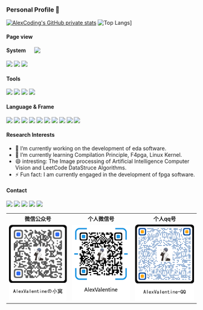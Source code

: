 <!--
**lgl1227/lgl1227** is a ✨ _special_ ✨ repository because its `README.md` (this file) appears on your GitHub profile.

Here are some ideas to get you started:

- 🔭 I’m currently working on ...
- 🌱 I’m currently learning ...
- 👯 I’m looking to collaborate on ...
- 🤔 I’m looking for help with ...
- 💬 Ask me about ...
- 📫 How to reach me: ...
- 😄 Pronouns: ...
- ⚡ Fun fact: ...
-->
### Personal Profile 👋

[![AlexCoding's GitHub private stats](https://github-readme-stats-lgl1227.vercel.app/api?username=lgl1227&show_icons=true&theme=radical&count_private=true)](https://github.com/lgl1227/github-readme-stats)
![Top Langs](https://github-readme-stats-lgl1227.vercel.app/api/top-langs/?username=lgl1227&layout=compact)]


#### Page view

<img align='right' src="./zinv.gif" width="430">

#### System

[![](https://img.shields.io/badge/Windows-11-0078D6?&logo=Windows&logoColor=ffffff)](https://www.microsoftstore.com.cn/software/windows)
[![](https://img.shields.io/badge/Huawei-P30-f5010c?style=flat-square&logo=huawei&logoColor=ffffff)](https://www.huawei.com/)
[![](https://img.shields.io/badge/IOS-16.1-3DDC84?logo=Apple&logoColor=ffffff)](https://www.apple.com/)

#### Tools

[![](https://img.shields.io/badge/IntelliJ%20IDEA-2020.1.2-FE305E?logo=IntelliJ%20IDEA&logoColor=ffffff)](https://www.jetbrains.com/)
[![](https://img.shields.io/badge/PyCharm-2021.3.1-1BD88A?logo=PyCharm&logoColor=ffffff)](https://www.jetbrains.com/)
[![](https://img.shields.io/badge/Microsoft%20Edge%20-%2086.0.622.5-366DBF?logo=Microsoft%20Edge&logoColor=ffffff)](https://www.microsoft.com/zh-cn/edge)
[![](https://img.shields.io/badge/Google%20Chrome%20-%2087.0.4280.88-4285F4?logo=Google-Chrome&logoColor=ffffff)](https://www.google.com/intl/zh-CN/chrome/)




#### Language & Frame
[![](https://img.shields.io/badge/-C++-A8B9CC?logo=Cplusplus&logoColor=white)]()
[![](https://img.shields.io/badge/-HTML5-E34F26?logo=html5&logoColor=white)]()
[![](https://img.shields.io/badge/-JavaScript-F7DF1E?logo=javascript&logoColor=white)]()
[![](https://img.shields.io/badge/-css3-1572B6?logo=css3&logoColor=white)]()
[![](https://img.shields.io/badge/-Node.js-43853d?style=flat-square&logo=node.js&logoColor=ffffff)](https://nodejs.org/)
[![](https://img.shields.io/badge/-Linux-fcc624?style=flat-square&logo=linux&logoColor=white)](https://www.linuxfoundation.org/)
[![](https://img.shields.io/badge/-Python3-3776AB?logo=python&logoColor=ffffff)]()
[![](https://img.shields.io/badge/-MySQL-4479A1?logo=mysql&logoColor=white)]()
[![](https://img.shields.io/badge/-Git-F05032?logo=git&logoColor=white)]()
[![](https://img.shields.io/badge/-Typecho-4479A1?logo=typecho&logoColor=white)]()

#### Research Interests
 - 🔭 I’m currently working on the development of eda software.
 - 🌱 I’m currently learning Compilation Principle, F4pga, Linux Kernel.
 - 😄 intresting: The Image processing of Artificial Intelligence Computer Vision and LeetCode DataStruce Algorithms.
 - ⚡ Fun fact: I am currently engaged in the development of fpga software.

#### Contact

[![](https://img.shields.io/badge/-mail-007396?logo=Gmail&logoColor=ffffff)](mailto:lgl1227404395@126.com)
[![](https://img.shields.io/badge/-Zhihu-007396?logo=Zhihu&logoColor=ffffff)](https://www.zhihu.com/people/lgl1227)
[![](https://img.shields.io/badge/-CSDN-007396?logo=Blogger&logoColor=ffffff)](https://blog.csdn.net/oqzuser387215300?spm=1000.2115.3001.5343)
[![](https://img.shields.io/badge/-Bilibili-007396?logo=Bilibili&logoColor=ffffff)](https://space.bilibili.com/356364558)
[![](https://img.shields.io/badge/-Blog-007396?logo=appveyor&logoColor=ffffff)](https://lgl1227.github.io/)


<table>
    <tr>
    	<th>微信公众号</th>
    	<th>个人微信号</th>
		<th>个人qq号</th>
	</tr>
	<tr>
		<td><img src="publicaccount.png"></td>
		<td><img src="wechat.png"></td>
		<td><img src="qq.png"></td>
	</tr>
</table>

